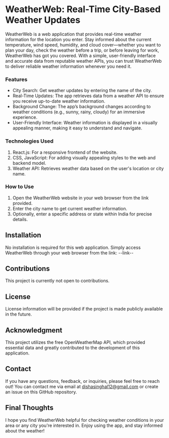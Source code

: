 # WeatherWeb: Real-Time City-Based Weather Updates
WeatherWeb is a web application that provides real-time weather information for the location you enter. Stay informed about the current temperature, wind speed, humidity, and cloud cover—whether you want to plan your day, check the weather before a trip, or before leaving for work, WeatherWeb has got you covered. With a simple, user-friendly interface and accurate data from reputable weather APIs, you can trust WeatherWeb to deliver reliable weather information whenever you need it.

### Features
- City Search: Get weather updates by entering the name of the city.
- Real-Time Updates: The app retrieves data from a weather API to ensure you receive up-to-date weather information.
- Background Change: The app’s background changes according to weather conditions (e.g., sunny, rainy, cloudy) for an immersive experience.
- User-Friendly Interface: Weather information is displayed in a visually appealing manner, making it easy to understand and navigate.


### Technologies Used
1. React.js: For a responsive frontend of the website.
2. CSS, JavaScript: For adding visually appealing styles to the web and backend model.
3. Weather API: Retrieves weather data based on the user's location or city name.

### How to Use
1. Open the WeatherWeb website in your web browser from the link provided.
2. Enter the city name to get current weather information.
3. Optionally, enter a specific address or state within India for precise details.

## Installation
No installation is required for this web application. Simply access WeatherWeb through your web browser from the link: --link--

## Contributions
This project is currently not open to contributions.

## License
License information will be provided if the project is made publicly available in the future.

## Acknowledgment
This project utilizes the free OpenWeatherMap API, which provided essential data and greatly contributed to the development of this application.

## Contact
If you have any questions, feedback, or inquiries, please feel free to reach out! You can contact me via email at [dishasinghal12@gmail.com](mailto:dishasinghal12@gmail.com) or create an issue on this GitHub repository.

## Final Thoughts
I hope you find WeatherWeb helpful for checking weather conditions in your area or any city you're interested in. Enjoy using the app, and stay informed about the weather!
